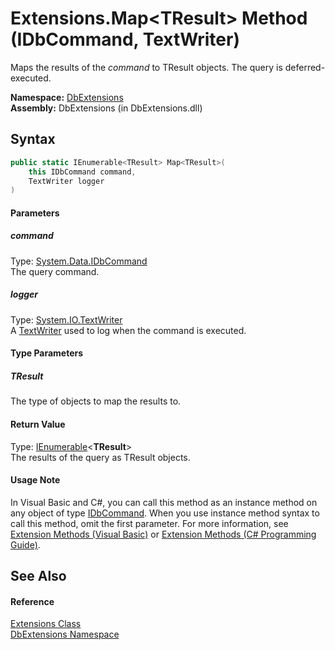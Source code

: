 Extensions.Map&lt;TResult> Method (IDbCommand, TextWriter)
==========================================================
Maps the results of the *command* to TResult objects. The query is deferred-executed.

**Namespace:** [DbExtensions][1]  
**Assembly:** DbExtensions (in DbExtensions.dll)

Syntax
------

```csharp
public static IEnumerable<TResult> Map<TResult>(
	this IDbCommand command,
	TextWriter logger
)

```

#### Parameters

##### *command*
Type: [System.Data.IDbCommand][2]  
The query command.

##### *logger*
Type: [System.IO.TextWriter][3]  
A [TextWriter][3] used to log when the command is executed.

#### Type Parameters

##### *TResult*
The type of objects to map the results to.

#### Return Value
Type: [IEnumerable][4]&lt;**TResult**>  
The results of the query as TResult objects.
#### Usage Note
In Visual Basic and C#, you can call this method as an instance method on any object of type [IDbCommand][2]. When you use instance method syntax to call this method, omit the first parameter. For more information, see [Extension Methods (Visual Basic)][5] or [Extension Methods (C# Programming Guide)][6].

See Also
--------

#### Reference
[Extensions Class][7]  
[DbExtensions Namespace][1]  

[1]: ../README.md
[2]: http://msdn.microsoft.com/en-us/library/bt2afddc
[3]: http://msdn.microsoft.com/en-us/library/ywxh2328
[4]: http://msdn.microsoft.com/en-us/library/9eekhta0
[5]: http://msdn.microsoft.com/en-us/library/bb384936.aspx
[6]: http://msdn.microsoft.com/en-us/library/bb383977.aspx
[7]: README.md